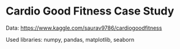 # Cardio Good Fitness Case Study
Data: https://www.kaggle.com/saurav9786/cardiogoodfitness

Used libraries: numpy, pandas, matplotlib, seaborn

